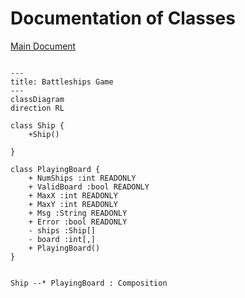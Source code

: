 # Documentation of Classes

[Main Document](./README.md)

```mermaid

---
title: Battleships Game
---
classDiagram
direction RL

class Ship {
    +Ship()

}

class PlayingBoard {
    + NumShips :int READONLY
    + ValidBoard :bool READONLY
    + MaxX :int READONLY
    + MaxY :int READONLY
    + Msg :String READONLY
    + Error :bool READONLY
    - ships :Ship[] 
    - board :int[,] 
    + PlayingBoard()
}


Ship --* PlayingBoard : Composition 

```
